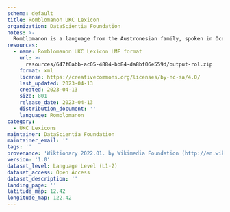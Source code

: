 ```yaml
---
schema: default
title: Romblomanon UKC Lexicon
organization: DataScientia Foundation
notes: >-
  Romblomanon is a language from the Austronesian family, spoken in Oceania. The UKC Lexicon of Romblomanon is represented as a lexico-semantic network. It consists of words, word senses, synsets, as well as sense-level and synset-level relationships.
resources:
  - name: Romblomanon UKC Lexicon LMF format
    url: >-
      resources/647f0abb-ac05-4884-bb84-da8bf06e559d/output-rol.zip
    format: xml
    license: https://creativecommons.org/licenses/by-nc-sa/4.0/
    last_updated: 2023-04-13
    created: 2023-04-13
    size: 801
    release_date: 2023-04-13
    distribution_document: ''
    language: Romblomanon
category:
  - UKC Lexicons
maintainer: DataScientia Foundation
maintainer_email: ''
tags: ''
provenance: 'Wiktionary 2022.01. by Wikimedia Foundation (http://en.wiktionary.org); Princeton WordNet 2.1 by Princeton University (https://wordnet.princeton.edu)'
version: '1.0'
dataset_level: Language Level (L1-2)
dataset_access: Open Access
dataset_description: ''
landing_page: ''
latitude_map: 12.42
longitude_map: 122.42
---
```

